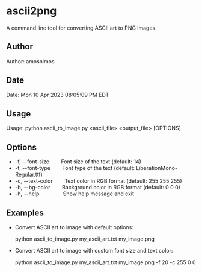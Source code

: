 <!DOCTYPE html>
<html>
<head>
	<meta charset="utf-8">
</head>
<body>
	<h1>ascii2png</h1>
	<p>A command line tool for converting ASCII art to PNG images.</p>
	<h2>Author</h2>
	<p>Author: amosnimos</p>
	<h2>Date</h2>
	<p>Date: Mon 10 Apr 2023 08:05:09 PM EDT</p>
	<h2>Usage</h2>
	<p>Usage: python ascii_to_image.py &lt;ascii_file&gt; &lt;output_file&gt; [OPTIONS]</p>
	<h2>Options</h2>
	<ul>
		<li>-f, --font-size&nbsp;&nbsp;&nbsp;&nbsp;&nbsp;&nbsp;&nbsp;&nbsp;Font size of the text (default: 14)</li>
		<li>-t, --font-type&nbsp;&nbsp;&nbsp;&nbsp;&nbsp;&nbsp;&nbsp;&nbsp;Font type of the text (default: LiberationMono-Regular.ttf)</li>
		<li>-c, --text-color&nbsp;&nbsp;&nbsp;&nbsp;&nbsp;&nbsp;&nbsp;&nbsp;Text color in RGB format (default: 255 255 255)</li>
		<li>-b, --bg-color&nbsp;&nbsp;&nbsp;&nbsp;&nbsp;&nbsp;&nbsp;&nbsp;Background color in RGB format (default: 0 0 0)</li>
		<li>-h, --help&nbsp;&nbsp;&nbsp;&nbsp;&nbsp;&nbsp;&nbsp;&nbsp;&nbsp;&nbsp;&nbsp;&nbsp;&nbsp;&nbsp;&nbsp;&nbsp;Show help message and exit</li>
	</ul>
	<h2>Examples</h2>
	<ul>
		<li>Convert ASCII art to image with default options:</li>
		<p>python ascii_to_image.py my_ascii_art.txt my_image.png</p>
		<li>Convert ASCII art to image with custom font size and text color:</li>
		<p>python ascii_to_image.py my_ascii_art.txt my_image.png -f 20 -c 255 0 0</p>
	</ul>
</body>
</html>
